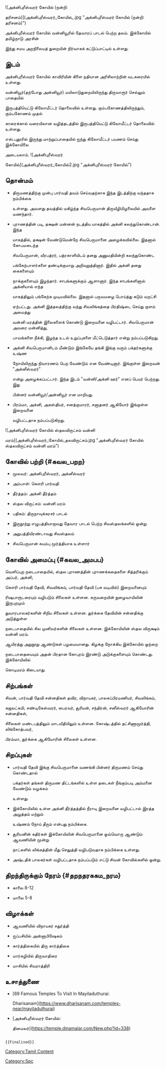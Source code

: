 ![அக்னிபுரீஸ்வரர் கோயில் (நன்றி:
தரிசனம்)](அக்னிபுரீஸ்வரர்_கோயில்_.jpg "அக்னிபுரீஸ்வரர் கோயில் (நன்றி: தரிசனம்)")
அக்னிபுரீஸ்வரர் கோயில் வன்னியூரில் தேவாரப் பாடல் பெற்ற தலம். இக்கோயில் தமிழ்நாடு அரசின்
இந்து சமய அறநிலையத் துறையின் நிர்வாகக் கட்டுப்பாட்டில் உள்ளது.

## இடம்

அக்னிபுரீஸ்வரர் கோயில் காவிரியின் கிளை நதியான அரிசிலாற்றின் வடகரையில் உள்ளது.
வன்னியூர்(தற்போது அன்னியூர்) மயிலாடுதுறையிலிருந்து திருவாரூர் செல்லும் பாதையில்
இருபத்தியெட்டு கிலோமீட்டர் தொலைவில் உள்ளது. கும்பகோணத்திலிருந்தும், கும்பகோணம் முதல்
காரைக்கால் வரையிலான வழித்தடத்தில் இருபத்தியெட்டு கிலோமீட்டர் தொலைவில் உள்ளது.
எஸ்.புதூரில் இருந்து மாற்றுப்பாதையில் ஐந்து கிலோமீட்டர் பயணம் செய்து இக்கோயிலை
அடையலாம். ![அக்னிபுரீஸ்வரர்
கோயில்](அக்னிபுரீஸ்வரர்_கோயில்2.jpg "அக்னிபுரீஸ்வரர் கோயில்")

## தொன்மம்

-   திருமணத்திற்கு முன்பு பார்வதி தவம் செய்வதற்காக இந்த இடத்திற்கு வந்ததாக நம்பிக்கை
    உள்ளது. அவளது தவத்தில் மகிழ்ந்த சிவபெருமான் திருவீழிமிழலையில் அவளை மணந்தார்.
-   புராணத்தின் படி, தக்ஷன் மன்னன் நடத்திய யாகத்தில் அக்னி கலந்துகொண்டான். இந்த
    யாகத்தில், தக்ஷன் வேண்டுமென்றே சிவபெருமானை அழைக்கவில்லை. இதனால் கோபமடைந்த
    சிவபெருமான், வீரபத்ரர், பத்ரகாளியிடம் தனது அனுமதியின்றி கலந்துகொண்ட
    பங்கேற்பாளர்களை தண்டிக்குமாறு அறிவுறுத்தினார். இதில் அக்னி தனது கைகளையும்
    நாக்குகளையும் இழந்தார். சாபங்களுக்கும் ஆளானார். இந்த சாபங்களினால் அக்னியால் எந்த
    யாகத்திலும் பங்கேற்க முடியவில்லை. இதனால் பருவமழை பொய்த்து கடும் வறட்சி
    ஏற்பட்டது. அக்னி இத்தலத்திற்கு வந்து சிவலிங்கத்தை பிரதிஷ்டை செய்து குளம் அமைத்து
    வன்னி மரத்தின் இலைகளைக் கொண்டு இறைவனை வழிபட்டார். சிவபெருமான் அவரை மன்னித்து,
    பாவங்களை நீக்கி, இழந்த உடல் உறுப்புகளை மீட்டெடுத்தார் என்று நம்பப்படுகிறது.
-   அக்னி சிவபெருமானிடம் மீண்டும் இங்கேயே தங்கி இங்கு வரும் பக்தர்களுக்கு உஷ்ண
    நோயிலிருந்து நிவாரணம் பெற வேண்டும் என வேண்டினார். இங்குள்ள இறைவன் \"அக்னீஸ்வரர்\"
    என்று அழைக்கப்பட்டார். இந்த இடம் \"வன்னி/அக்னி ஊர்\" எனப் பெயர் பெற்றது. இது
    பின்னர் வன்னியூர்/அன்னியூர் என மாறியது.
-   பிரம்மா, அக்னி, அகஸ்தியர், சனத்குமாரர், சனாதனர் ஆகியோர் இங்குள்ள இறைவனை
    வழிபட்டதாக நம்பப்படுகிறது.

![அக்னிபுரீஸ்வரர் கோயில் ஸ்தலவிருட்சம் வன்னி
மரம்](அக்னிபுரீஸ்வரர்_கோயில்_தலவிருட்சம்.jpg "அக்னிபுரீஸ்வரர் கோயில் ஸ்தலவிருட்சம் வன்னி மரம்")

## கோவில் பற்றி {#கவல_பறற}

-   மூலவர்: அக்னிபுரீஸ்வரர், அக்னீஸ்வரர்
-   அம்பாள்: கௌரி பார்வதி
-   தீர்த்தம்: அக்னி தீர்த்தம்
-   ஸ்தல விருட்சம்: வன்னி மரம்
-   பதிகம்: திருநாவுக்கரசர் பாடல்
-   இருநூற்று எழுபத்தியாறாவது தேவார பாடல் பெற்ற சிவஸ்தலங்களில் ஒன்று
-   அறுபத்தியிரண்டாவது சிவஸ்தலம்
-   சிவபெருமான் சுயம்பு மூர்த்தியாக உள்ளார்

## கோவில் அமைப்பு {#கவல_அமபப}

வெளிப்புற நடைபாதையில், ஸ்தல புராணத்தின் புராணக்கதைகளை சித்தரிக்கும் அப்பர், அக்னி,
கௌரி பார்வதி தேவி, சிவலிங்கம், பார்வதி தேவி (பசு வடிவில்) இறைவனையும்
ரிஷபாரூடரையும் வழிபடும் சிலைகள் உள்ளன. கருவறையின் நுழைவாயிலின் இருபுறமும்
துவாரபாலகர்களின் சிறிய சிலைகள் உள்ளன. துர்க்கை தேவியின் சன்னதிக்கு அடுத்துள்ள
நடைபாதையில் சில முனிவர்களின் சிலைகள் உள்ளன. இக்கோயிலின் ஸ்தல விருக்ஷம் வன்னி மரம்.
ஆயிரத்து அறுநூறு ஆண்டுகள் பழமையானது. கிழக்கு நோக்கிய இக்கோயில் ஒற்றை
நடைபாதையையும் அதன் பிரதான கோபுரம் இரண்டு அடுக்குகளையும் கொண்டது. இக்கோயிலில்
கொடிமரம் கிடையாது.

## சிற்பங்கள்

சிவன், பார்வதி தேவி சன்னதிகள் தவிர, விநாயகர், பாலசுப்பிரமணியர், சிவலிங்கம்,
கஜலட்சுமி, சண்டிகேஸ்வரர், பைரவர், சூரியன், சந்திரன், சனீஸ்வரர் ஆகியோரின் சன்னதிகள்,
சிலைகள் மண்டபத்திலும் மாடவீதியிலும் உள்ளன. கோஷ்டத்தில் தட்சிணாமூர்த்தி, லிங்கோத்பவர்,
பிரம்மா, துர்க்கை ஆகியோரின் சிலைகள் உள்ளன.

## சிறப்புகள்

-   பார்வதி தேவி இங்கு சிவபெருமானை வணங்கி பின்னர் திருமணம் செய்து கொண்டதால்
    பக்தர்கள் தங்கள் திருமண திட்டங்களில் உள்ள தடைகள் நீங்கும்படி அம்மனை வேண்டும் வழக்கம்
    உள்ளது.
-   இக்கோயிலில் உள்ள அக்னி தீர்த்தத்தில் நீராடி இறைவனை வழிபட்டால் இரத்த அழுத்தம் மற்றும்
    உஷ்ணம் நோய் தீரும் என்பது நம்பிக்கை.
-   சூரியனின் கதிர்கள் இக்கோயிலின் சிவபெருமானை ஒவ்வொரு ஆண்டும் ஆவணியின் மூன்று
    நாட்களில் லிங்கத்தின் மீது செலுத்தி வழிபடுவதாக நம்பிக்கை உள்ளது.
-   அஷ்டதிக் பாலகர்கள் வழிபட்டதாக நம்பப்படும் எட்டு சிவன் கோவில்களில் ஒன்று.

## திறந்திருக்கும் நேரம் {#தறநதரககம_நரம}

-   காலை 8-12
-   மாலை 5-8

## விழாக்கள்

-   ஆவணியில் விநாயகர் சதுர்த்தி
-   ஐப்பசியில் அன்னாபிஷேகம்
-   கார்த்திகையில் திரு கார்த்திகை
-   மார்கழியில் திருவாதிரை
-   மாசியில் சிவராத்திரி

## உசாத்துணை

-   [69 Famous Temples To Visit In Mayiladuthurai:
    Dharisanam](https://www.dharisanam.com/temples-near/mayiladuthurai)
-   [அக்னிபுரீஸ்வரர் கோயில்:
    தினமலர்](https://temple.dinamalar.com/New.php?id=338)

```{=mediawiki}
{{Finalised}}
```
[Category:Tamil Content](Category:Tamil_Content "wikilink")
[Category:Spc](Category:Spc "wikilink")
